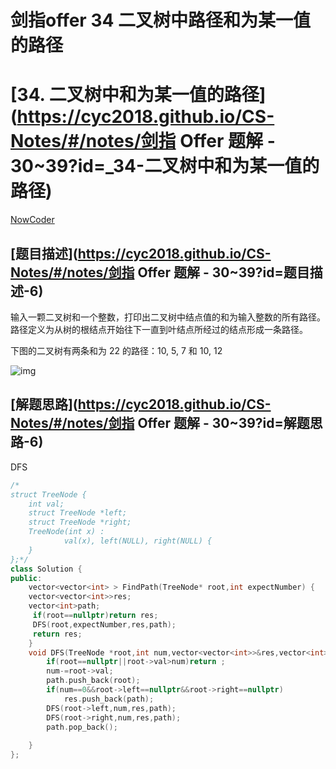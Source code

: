 # 剑指offer 34 二叉树中路径和为某一值的路径

# [34. 二叉树中和为某一值的路径](https://cyc2018.github.io/CS-Notes/#/notes/剑指 Offer 题解 - 30~39?id=_34-二叉树中和为某一值的路径)

[NowCoder](https://www.nowcoder.com/practice/b736e784e3e34731af99065031301bca?tpId=13&tqId=11177&tPage=1&rp=1&ru=/ta/coding-interviews&qru=/ta/coding-interviews/question-ranking)

## [题目描述](https://cyc2018.github.io/CS-Notes/#/notes/剑指 Offer 题解 - 30~39?id=题目描述-6)

输入一颗二叉树和一个整数，打印出二叉树中结点值的和为输入整数的所有路径。路径定义为从树的根结点开始往下一直到叶结点所经过的结点形成一条路径。

下图的二叉树有两条和为 22 的路径：10, 5, 7 和 10, 12

![img](https://cs-notes-1256109796.cos.ap-guangzhou.myqcloud.com/ed77b0e6-38d9-4a34-844f-724f3ffa2c12.jpg)

## [解题思路](https://cyc2018.github.io/CS-Notes/#/notes/剑指 Offer 题解 - 30~39?id=解题思路-6)

DFS

```cpp
/*
struct TreeNode {
	int val;
	struct TreeNode *left;
	struct TreeNode *right;
	TreeNode(int x) :
			val(x), left(NULL), right(NULL) {
	}
};*/
class Solution {
public:
    vector<vector<int> > FindPath(TreeNode* root,int expectNumber) {
	vector<vector<int>>res;
    vector<int>path;
     if(root==nullptr)return res;
     DFS(root,expectNumber,res,path);
     return res;
    }
    void DFS(TreeNode *root,int num,vector<vector<int>>&res,vector<int>path){
        if(root==nullptr||root->val>num)return ;
        num-=root->val;
        path.push_back(root);
        if(num==0&&root->left==nullptr&&root->right==nullptr)
            res.push_back(path);
        DFS(root->left,num,res,path);
        DFS(root->right,num,res,path);
        path.pop_back();
        
    }
};
```


